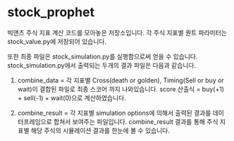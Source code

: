 # stock_prophet

빅앤츠 주식 지표 계산 코드를 모아놓은 저장소입니다.
각 주식 지표별 퀀트 파라미터는 stock_value.py에 저장되어 있습니다.

또한 최종 파일은 stock_simulation.py를 실행함으로써 얻을 수 있습니다.
stock_simulation.py에서 출력되는 두개의 결과 파일은 다음과 같습니다.

1. combine_data = 각 지표별 Cross(death or golden), Timing(Sell or buy or wait)이 결합된 파일로 최종 스코어 까지 나와있습니다.
score 산출식 = buy(+1) + sell(-1) + wait(0)으로 계산하였습니다.

2. combine_result = 각 지표별 simulation options에 의해서 출력된 결과를 데이터프레임으로 합쳐서 보여주는 파일입니다. combine_result 결과를 통해 주식 지표별 해당 주식의 시뮬레이션 결과를 한눈에 볼 수 있습니다.
